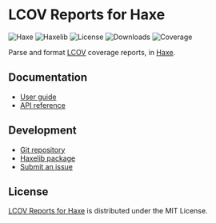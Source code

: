 # LCOV Reports for Haxe
![Haxe](https://flat.badgen.net/badge/haxe/%3E%3D4.2.0/green) ![Haxelib](https://flat.badgen.net/haxelib/v/lcov) ![License](https://flat.badgen.net/haxelib/license/lcov) ![Downloads](https://flat.badgen.net/haxelib/d/lcov) ![Coverage](https://flat.badgen.net/coveralls/c/bitbucket/cedx/lcov.hx)

Parse and format [LCOV](http://ltp.sourceforge.net/coverage/lcov.php) coverage reports, in [Haxe](https://haxe.org).

## Documentation
- [User guide](https://bitbucket.org/cedx/lcov.hx/wiki)
- [API reference](https://cedx.github.io/lcov.hx)

## Development
- [Git repository](https://bitbucket.org/cedx/lcov.hx)
- [Haxelib package](https://lib.haxe.org/p/lcov)
- [Submit an issue](https://bitbucket.org/cedx/lcov.hx/issues)

## License
[LCOV Reports for Haxe](https://bitbucket.org/cedx/lcov.hx) is distributed under the MIT License.
